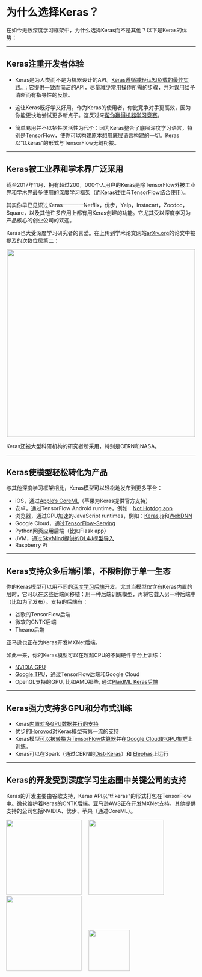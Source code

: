 # 为什么选择Keras？

在如今无数深度学习框架中，为什么选择Keras而不是其他？以下是Keras的优势：

---

## Keras注重开发者体验

- Keras是为人类而不是为机器设计的API。[Keras遵循减轻认知负载的最佳实践。](https://blog.keras.io/user-experience-design-for-apis.html): 它提供一致而简洁的API，尽量减少常用操作所需的步骤，并对误用给予清晰而有指导性的反馈。

- 这让Keras既好学又好用。作为Keras的使用者，你比竞争对手更高效，因为你能更快地尝试更多新点子。这反过来[帮你赢得机器学习竞赛](https://www.quora.com/Why-has-Keras-been-so-successful-lately-at-Kaggle-competitions)。

- 简单易用并不以牺牲灵活性为代价：因为Keras整合了底层深度学习语言，特别是TensorFlow，使你可以构建原本想用底层语言构建的一切。Keras以“tf.keras“的形式与TensorFlow无缝衔接。

---

## Keras被工业界和学术界广泛采用

截至2017年11月，拥有超过200，000个人用户的Keras是除TensorFlow外被工业界和学术界最多使用的深度学习框架（而Keras往往与TensorFlow结合使用）。

其实你早已见识过Keras————Netflix，优步，Yelp，Instacart，Zocdoc，Square，以及其他许多应用上都有用Keras创建的功能。它尤其受以深度学习为产品核心的创业公司的欢迎。

Keras也大受深度学习研究者的喜爱。在上传到学术论文网站[arXiv.org](https://arxiv.org/archive/cs)的论文中被提及的次数位居第二：

<img src='https://keras.io/img/arxiv-mentions.png' style='width:500px; display: block; margin: 0 auto;'/>

Keras还被大型科研机构的研究者所采用，特别是CERN和NASA。

---

## Keras使模型轻松转化为产品

与其他深度学习框架相比，Keras模型可以轻松地发布到更多平台：

- iOS，通过[Apple’s CoreML](https://developer.apple.com/documentation/coreml)（苹果为Keras提供官方支持）
- 安卓，通过TensorFlow Android runtime，例如：[Not Hotdog app](https://medium.com/@timanglade/how-hbos-silicon-valley-built-not-hotdog-with-mobile-tensorflow-keras-react-native-ef03260747f3)
- 浏览器，通过GPU加速的JavaScript runtimes，例如：[Keras.js](https://transcranial.github.io/keras-js/#/)和[WebDNN](https://mil-tokyo.github.io/webdnn/)
- Google Cloud，通过[TensorFlow-Serving](https://www.tensorflow.org/serving/)
- Python网页应用后端（比如Flask app）
- JVM，通过[SkyMind提供的DL4J模型导入](https://deeplearning4j.org/model-import-keras)
- Raspberry Pi

---
## Keras支持众多后端引擎，不限制你于单一生态

你的Keras模型可以用不同的[深度学习后端](https://keras.io/backend/)开发。尤其当模型仅含有Keras内置的层时，它可以在这些后端间移植：用一种后端训练模型，再将它载入另一种后端中（比如为了发布）。支持的后端有：
 
 - 谷歌的TensorFlow后端
 - 微软的CNTK后端
 - Theano后端

亚马逊也正在为Keras开发MXNet后端。

如此一来，你的Keras模型可以在超越CPU的不同硬件平台上训练：

- [NVIDIA GPU](https://developer.nvidia.com/deep-learning)
- [Google TPU](https://cloud.google.com/tpu/)，通过TensorFlow后端和Google Cloud
- OpenGL支持的GPU, 比如AMD那些, 通过[PlaidML Keras后端](https://github.com/plaidml/plaidml)

---

## Keras强力支持多GPU和分布式训练

- Keras[内置对多GPU数据并行的支持](/utils/#multi_gpu_model)
- 优步的[Horovod](https://github.com/uber/horovod)对Keras模型有第一流的支持
- Keras模型[可以被转换为TensorFlow估算器](https://www.tensorflow.org/versions/master/api_docs/python/tf/keras/estimator/model_to_estimator)并在[Google Cloud的GPU集群](https://cloud.google.com/solutions/running-distributed-tensorflow-on-compute-engine)上训练。
- Keras可以在Spark（通过CERN的[Dist-Keras](https://github.com/cerndb/dist-keras)）和 [Elephas](https://github.com/maxpumperla/elephas)上运行

---

## Keras的开发受到深度学习生态圈中关键公司的支持

Keras的开发主要由谷歌支持，Keras API以“tf.keras"的形式打包在TensorFlow中。微软维护着Keras的CNTK后端。亚马逊AWS正在开发MXNet支持。其他提供支持的公司包括NVIDIA、优步、苹果（通过CoreML）。

<img src='https://keras.io/img/google-logo.png' style='width:200px; margin-right:15px;'/>
<img src='https://keras.io/img/microsoft-logo.png' style='width:200px; margin-right:15px;'/>
<img src='https://keras.io/img/nvidia-logo.png' style='width:200px; margin-right:15px;'/>
<img src='https://keras.io/img/aws-logo.png' style='width:110px; margin-right:15px;'/>
